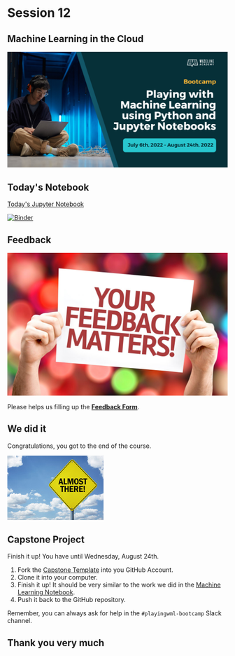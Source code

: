 # Session 12

## Machine Learning in the Cloud

![Course Hero](images/hero.png)

## Today's Notebook

[Today's Jupyter Notebook](./cloud.ipynb)

[![Binder](https://mybinder.org/badge_logo.svg)](https://mybinder.org/v2/gh/WizelineIntroToPythonML/12-cloud/HEAD?labpath=cloud.ipynb)

## Feedback

![Your Feedback Matters](images/feedback.png)

Please helps us filling up the **[Feedback Form](https://docs.google.com/forms/d/e/1FAIpQLSf-yrrCkg66KFFimIk62me8jkSybb9wY1tdqhuRNKG1pchk5w/viewform)**.

## We did it

Congratulations, you got to the end of the course.

![Almost there](images/almost-there.jpg)

## Capstone Project

Finish it up! You have until Wednesday, August 24th.

1. Fork the [Capstone Template](https://github.com/WizelineIntroToPythonML/capstone) into you GitHub Account.
2. Clone it into your computer.
3. Finish it up! It should be very similar to the work we did in the [Machine Learning Notebook](https://github.com/WizelineIntroToPythonML/11-machinelearning).
4. Push it back to the GitHub repository.

Remember, you can always ask for help in the `#playingwml-bootcamp` Slack channel.

## Thank you very much
